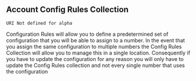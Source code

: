 ## Account Config Rules Collection


	URI Not defined for alpha

<div class="apimethodgroup well well-small" markdown="1">

Configuration Rules will allow you to define a predetermined set of configuration that you will be able to assign to a number. In the event that you assign the same configuration to multiple numbers the Config Rules Collection will allow you to manage this in a single location. Consequently if you have to update the configuration for any reason you will only have to update the Config Rules collection and not every single number that uses the configuration  

</div><!-- apimethodgroup -->